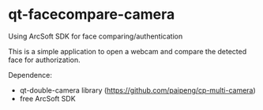 # qt-facecompare-camera
Using ArcSoft SDK for face comparing/authentication

This is a simple application to open a webcam and compare the detected face for authorization.

Dependence:
- qt-double-camera library (https://github.com/paipeng/cp-multi-camera)
- free ArcSoft SDK
